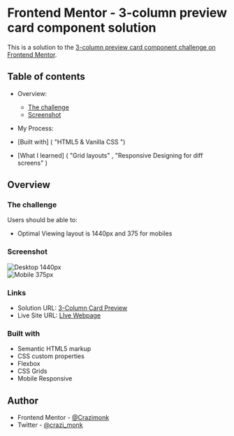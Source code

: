 # Frontend Mentor - 3-column preview card component solution

This is a solution to the [3-column preview card component challenge on Frontend Mentor](https://www.frontendmentor.io/challenges/3column-preview-card-component-pH92eAR2-).

## Table of contents

- Overview:
  - [The challenge](https://www.frontendmentor.io/challenges/3column-preview-card-component-pH92eAR2-)
  - [Screenshot](https://paste.pics/FPPJK)
  
-  My Process:
  - [Built with] ( "HTML5 & Vanilla CSS ")
  - [What I learned] ( "Grid layouts" , "Responsive Designing for diff screens" )

## Overview

### The challenge

Users should be able to:

- Optimal Viewing layout is 1440px and 375 for mobiles

### Screenshot

![Desktop 1440px](https://snipboard.io/wyiYJX.jpg) <br>
![Mobile 375px](https://snipboard.io/9CDr2p.jpg)

### Links

- Solution URL: [3-Column Card Preview](https://www.frontendmentor.io/solutions/responsive-3columnpreviewcardcomponent-GGfGaBqbs)
- Live Site URL: [LIve Webpage](https://monks3columnpreviewcard.netlify.app/)


### Built with

- Semantic HTML5 markup
- CSS custom properties
- Flexbox
- CSS Grids
- Mobile Responsive

## Author

- Frontend Mentor - [@Crazimonk](https://www.frontendmentor.io/profile/Crazimonk)
- Twitter - [@crazi_monk](https://www.twitter.com/https://twitter.com/crazi_monk)
